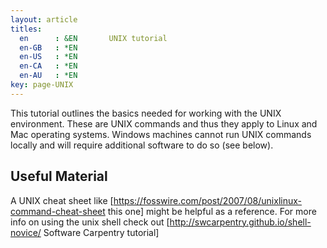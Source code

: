 ```yaml
---
layout: article
titles:
  en      : &EN       UNIX tutorial
  en-GB   : *EN
  en-US   : *EN
  en-CA   : *EN
  en-AU   : *EN
key: page-UNIX
---
```



This tutorial outlines the basics needed for working with the UNIX environment. These are UNIX commands and thus they apply to Linux and Mac operating systems. Windows machines cannot run UNIX commands locally and will require additional software to do so (see below).


## Useful Material

A UNIX cheat sheet like [https://fosswire.com/post/2007/08/unixlinux-command-cheat-sheet this one] might be helpful as a reference.
For more info on using the unix shell check out [http://swcarpentry.github.io/shell-novice/ Software Carpentry tutorial]
